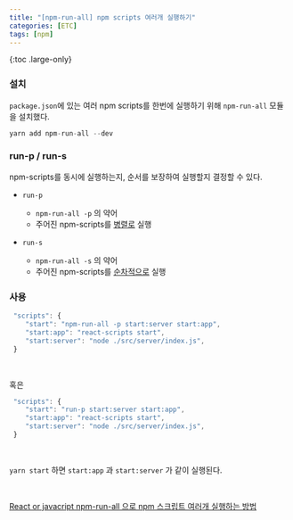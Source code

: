 ```yaml
---
title: "[npm-run-all] npm scripts 여러개 실행하기"
categories: [ETC]
tags: [npm]
---
```


{:toc .large-only}

### 설치

`package.json`에 있는 여러 npm scripts를 한번에 실행하기 위해 `npm-run-all` 모듈을 설치했다.

```js
yarn add npm-run-all --dev
```

### run-p / run-s

npm-scripts를 동시에 실행하는지, 순서를 보장하여 실행할지 결정할 수 있다.

- `run-p`

  - `npm-run-all -p` 의 약어
  - 주어진 npm-scripts를 <u>병렬로</u> 실행

- `run-s`
  - `npm-run-all -s` 의 약어
  - 주어진 npm-scripts를 <u>순차적으로</u> 실행

### 사용

```js
 "scripts": {
    "start": "npm-run-all -p start:server start:app",
    "start:app": "react-scripts start",
    "start:server": "node ./src/server/index.js",
 }
```

<br/>

혹은

```js
 "scripts": {
    "start": "run-p start:server start:app",
    "start:app": "react-scripts start",
    "start:server": "node ./src/server/index.js",
 }
```

<br/>

`yarn start` 하면 `start:app` 과 `start:server` 가 같이 실행된다.

<br/>

[React or javacript npm-run-all 으로 npm 스크립트 여러개 실행하는 방법](https://xxxxersuy.com/2)
